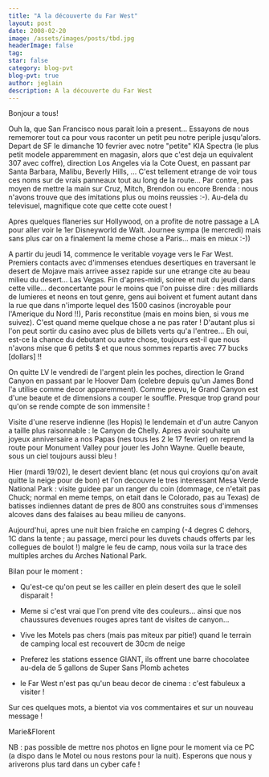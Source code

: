 ```yaml
---
title: "A la découverte du Far West"
layout: post
date: 2008-02-20
image: /assets/images/posts/tbd.jpg
headerImage: false
tag:
star: false
category: blog-pvt
blog-pvt: true
author: jeglain
description: A la découverte du Far West
---
```

Bonjour a tous!

Ouh la, que San Francisco nous parait loin a present... Essayons de nous
rememorer tout ca pour vous raconter un petit peu notre periple
jusqu'alors. Depart de SF le dimanche 10 fevrier avec notre "petite" KIA
Spectra (le plus petit modele apparemment en magasin, alors que c'est
deja un equivalent 307 avec coffre), direction Los Angeles via la Cote
Ouest, en passant par Santa Barbara, Malibu, Beverly Hills, ... C'est
tellement etrange de voir tous ces noms sur de vrais panneaux tout au
long de la route... Par contre, pas moyen de mettre la main sur Cruz,
Mitch, Brendon ou encore Brenda : nous n'avons trouve que des imitations
plus ou moins reussies :-). Au-dela du televisuel, magnifique cote que
cette cote ouest !

Apres quelques flaneries sur Hollywood, on a profite de notre passage a
LA pour aller voir le 1er Disneyworld de Walt. Journee sympa (le
mercredi) mais sans plus car on a finalement la meme chose a Paris...
mais en mieux :-))

A partir du jeudi 14, commence le veritable voyage vers le Far West.
Premiers contacts avec d'immenses etendues desertiques en traversant le
desert de Mojave mais arrivee assez rapide sur une etrange cite au beau
milieu du desert... Las Vegas. Fin d'apres-midi, soiree et nuit du jeudi
dans cette ville... deconcertante pour le moins que l'on puisse dire :
des milliards de lumieres et neons en tout genre, gens aui boivent et
fument autant dans la rue que dans n'importe lequel des 1500 casinos
(incroyable pour l'Amerique du Nord !!), Paris reconstitue (mais en
moins bien, si vous me suivez). C'est quand meme quelque chose a ne pas
rater ! D'autant plus si l'on peut sortir du casino avec plus de billets
verts qu'a l'entree... Eh oui, est-ce la chance du debutant ou autre
chose, toujours est-il que nous n'avons mise que 6 petits $ et que nous
sommes repartis avec 77 bucks [dollars] !!

On quitte LV le vendredi de l'argent plein les poches, direction le
Grand Canyon en passant par le Hoover Dam (celebre depuis qu'un James
Bond l'a utilise comme decor apparemment). Comme prevu, le Grand Canyon
est d'une beaute et de dimensions a couper le souffle. Presque trop
grand pour qu'on se rende compte de son immensite !

Visite d'une reserve indienne (les Hopis) le lendemain et d'un autre
Canyon a taille plus raisonnable : le Canyon de Chelly. Apres avoir
souhaite un joyeux anniversaire a nos Papas (nes tous les 2 le 17
fevrier) on reprend la route pour Monument Valley pour jouer les John
Wayne. Quelle beaute, sous un ciel toujours aussi bleu !

Hier (mardi 19/02), le desert devient blanc (et nous qui croyions qu'on
avait quitte la neige pour de bon) et l'on decouvre le tres interessant
Mesa Verde National Park : visite guidee par un ranger du coin (dommage,
ce n'etait pas Chuck; normal en meme temps, on etait dans le Colorado,
pas au Texas) de batisses indiennes datant de pres de 800 ans
construites sous d'immenses alcoves dans des falaises au beau milieu de
canyons.

Aujourd'hui, apres une nuit bien fraiche en camping (-4 degres C dehors,
1C dans la tente ; au passage, merci pour les duvets chauds offerts par
les collegues de boulot !) malgre le feu de camp, nous voila sur la
trace des multiples arches du Arches National Park.

Bilan pour le moment :

- Qu'est-ce qu'on peut se les cailler en plein desert des que le
soleil  disparait !

- Meme si c'est vrai que l'on prend vite des couleurs... ainsi que nos
chaussures devenues rouges apres tant de visites de canyon...

- Vive les Motels pas chers (mais pas miteux par pitie!) quand le
terrain de camping local est recouvert de 30cm de neige

- Preferez les stations essence GIANT, ils offrent une barre chocolatee
au-dela de 5 gallons de Super Sans Plomb achetes

- le Far West n'est pas qu'un beau decor de cinema : c'est fabuleux a
visiter !

Sur ces quelques mots, a bientot via vos commentaires et sur un nouveau
message !

Marie&Florent

NB : pas possible de mettre nos photos en ligne pour le moment via ce PC
(a dispo dans le Motel ou nous restons pour la nuit). Esperons que nous
y ariverons plus tard dans un cyber cafe !


